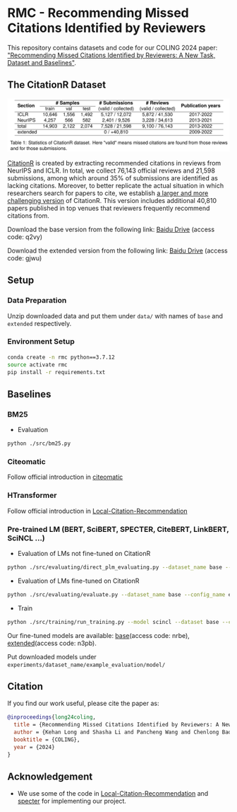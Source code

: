 # RMC - Recommending Missed Citations Identified by Reviewers

This repository contains datasets and code for our COLING 2024 paper:
["Recommending Missed Citations Identified by Reviewers: A New Task, Dataset and Baselines"](http://arxiv.org/pdf/2403.01873.pdf).


## The CitationR Dataset

![CitationR Statistics](statistics.png "CitationR Statistics")

[CitationR](./data/base) is created by extracting recommended citations in reviews from NeurIPS and ICLR.
In total, we collect 76,143 official reviews and 21,598 submissions, among which around 35% of submissions are identified as lacking citations.
Moreover, to better replicate the actual situation in which researchers search for papers to cite, we establish [a larger and more challenging version](./data/extended) of CitationR. 
This version includes additional 40,810 papers published in top venues that reviewers frequently recommend citations from.

Download the base version from the following link: [Baidu Drive](https://pan.baidu.com/s/1TOIJ-_Tpyvdiqh7c7hDFbQ?pwd=q2vy) (access code: q2vy)

Download the extended version from the following link: [Baidu Drive](https://pan.baidu.com/s/13CE2Q28zW5pAz94pSO-JUA?pwd=gjwu) (access code: gjwu)


## Setup
### Data Preparation
Unzip downloaded data and put them under `data/` with names of `base` and `extended` respectively.

### Environment Setup
```bash
conda create -n rmc python==3.7.12
source activate rmc
pip install -r requirements.txt
```


## Baselines

### BM25
* Evaluation
```bash
python ./src/bm25.py
```


### Citeomatic
Follow official introduction in [citeomatic](https://github.com/allenai/citeomatic)

### HTransformer
Follow official introduction in [Local-Citation-Recommendation](https://github.com/nianlonggu/Local-Citation-Recommendation)

### Pre-trained LM (BERT, SciBERT, SPECTER, CiteBERT, LinkBERT, SciNCL ...)
* Evaluation of LMs not fine-tuned on CitationR
```bash
python ./src/evaluating/direct_plm_evaluating.py --dataset_name base --model_name scincl --way_ref concat
```

* Evaluation of LMs fine-tuned on CitationR
```bash
python ./src/evaluating/evaluate.py --dataset_name base --config_name example --experiment_name example_evaluation
```

* Train
```bash
python ./src/training/run_training.py --model scincl --dataset base --config_name example --experiment_suffix example_train
```

Our fine-tuned models are available: [base](https://pan.baidu.com/s/1jfmYX3fftWb8PCd29JLJNQ?pwd=nrbe)(access code: nrbe), [extended](https://pan.baidu.com/s/1E6FNJLKoqxUujUI-g6Xe2A?pwd=n3pb)(access code: n3pb).

Put downloaded models under `experiments/dataset_name/example_evaluation/model/`

## Citation
If you find our work useful, please cite the paper as:
```bibtex
@inproceedings{long24coling,
  title = {Recommending Missed Citations Identified by Reviewers: A New Task, Dataset and Baselines},
  author = {Kehan Long and Shasha Li and Pancheng Wang and Chenlong Bao and Jintao Tang and Ting Wang},
  booktitle = {COLING},
  year = {2024}
}
```

## Acknowledgement
 - We use some of the code in [Local-Citation-Recommendation](https://github.com/nianlonggu/Local-Citation-Recommendation) and [specter](https://github.com/allenai/specter) for implementing our project.